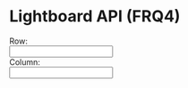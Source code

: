 <h1> Lightboard API (FRQ4) </h1>
  <body>
    <form method="POST" id="createuser">
      <label for = "row" class = "label-1">Row:</label><br>
      <input type = "text" id = "row" name = "row" class = "input-1"><br>
      <label for = "column" class = "label-1">Column:</label><br>
      <input type = "text" id = "column" name = "column" class = "input-1"><br>
      <a href="https://everittcheng.tk/api/lightboard/make/5/2"
        <input value="Submit" type="submit" class="button"/>
      </a>
  <form>
    <style>
      .row {
          align-items: center;
          display: flex;
      }
      .column {
          flex: 33.33%;
          padding: 5px;
      }
      </style>  
  <script>
    // Deployed API URL
        const API_URL = 'https://everittcheng.tk/api/lightboard/make/5/2';
        const tableContainer = document.getElementById("table-container");
        const refreshButton = document.getElementById('refresh-button');
        function refreshTable() {
          fetch(API_URL)
            .then(response => response.json())
            .then(data => {
                while (tableContainer.firstChild) {
                tableContainer.removeChild(tableContainer.firstChild);
                }
                const table = document.createElement('table');
                table.style.width = '50%';
                table.style.margin = '0 auto';
        let currentRow;
        for (const { row, column, light } of data) {
        if (row !== currentRow) {
            currentRow = row;
            const tr = document.createElement('tr');
            table.appendChild(tr);
        }
        const td = document.createElement('td');
        td.style.backgroundColor = `rgb(${light.red}, ${light.green}, ${light.blue})`;
        const brightness = (light.red * 299 + light.green * 587 + light.blue * 114) / 1000;
        if (brightness < 128) {
          td.style.color = 'white';
        } else {
          td.style.color = 'black';
        }
        td.innerText = `#${light.red.toString(16).padStart(2, '0')}${light.green.toString(16).padStart(2, '0')}${light.blue.toString(16).padStart(2, '0')}`;
        td.style.textAlign = 'center';
        td.style.verticalAlign = 'middle';
        td.style.fontFamily = 'monospace';
        table.lastElementChild.appendChild(td);
      }
    tableContainer.appendChild(table);
    });
}
refreshButton.addEventListener('click', refreshTable);
        
  </script>
  </body>
